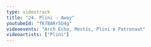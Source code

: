 ```yaml
---
type: videotrack
title: "24. Plini - Away"
youtubeId: "fK7BARr5U4g"
videoevents: "Arch Echo, Mestís, Plini в Patronaat"
videoartists: ["Plini"]
---
```

